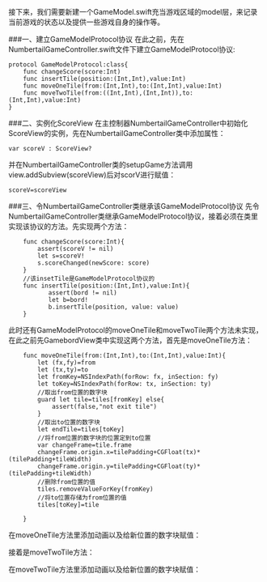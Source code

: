 接下来，我们需要新建一个GameModel.swift充当游戏区域的model层，来记录当前游戏的状态以及提供一些游戏自身的操作等。

###一、建立GameModelProtocol协议
在此之前，先在NumbertailGameController.swift文件下建立GameModelProtocol协议:


```
protocol GameModelProtocol:class{
    func changeScore(score:Int)
    func insertTile(position:(Int,Int),value:Int)
    func moveOneTile(from:(Int,Int),to:(Int,Int),value:Int)
    func moveTwoTile(from:((Int,Int),(Int,Int)),to:(Int,Int),value:Int)
}
```
###二、实例化ScoreView
在主控制器NumbertailGameController中初始化ScoreView的实例，先在NumbertailGameController类中添加属性：


```
var scoreV : ScoreView?
```


并在NumbertailGameController类的setupGame方法调用view.addSubview(scoreView)后对scorV进行赋值：


```
scoreV=scoreView
```


###三、令NumbertailGameController类继承该GameModelProtocol协议
先令NumbertailGameController类继承GameModelProtocol协议，接着必须在类里实现该协议的方法。先实现两个方法： 


```
    func changeScore(score:Int){
        assert(scoreV != nil)
        let s=scoreV!
        s.scoreChanged(newScore: score)
    }
    //该insetTile是GameModelProtocol协议的
    func insertTile(position:(Int,Int),value:Int){
           assert(bord != nil)
           let b=bord!
           b.insertTile(position, value: value)
    }

```
此时还有GameModelProtocol的moveOneTile和moveTwoTile两个方法未实现，在此之前先GamebordView类中实现这两个方法，首先是moveOneTile方法：


```
    func moveOneTile(from:(Int,Int),to:(Int,Int),value:Int){
        let (fx,fy)=from
        let (tx,ty)=to
        let fromKey=NSIndexPath(forRow: fx, inSection: fy)
        let toKey=NSIndexPath(forRow: tx, inSection: ty)
        //取出from位置的数字块
        guard let tile=tiles[fromKey] else{
            assert(false,"not exit tile")
        }
        //取出to位置的数字块
        let endTile=tiles[toKey]
        //将from位置的数字块的位置定到to位置
        var changeFrame=tile.frame
        changeFrame.origin.x=tilePadding+CGFloat(tx)*(tilePadding+tileWidth)
        changeFrame.origin.y=tilePadding+CGFloat(ty)*(tilePadding+tileWidth)
        //删除from位置的值
        tiles.removeValueForKey(fromKey)
        //将to位置存储为from位置的值
        tiles[toKey]=tile
    
    }

```

在moveOneTile方法里添加动画以及给新位置的数字块赋值：




接着是moveTwoTile方法：



在moveTwoTile方法里添加动画以及给新位置的数字块赋值：












